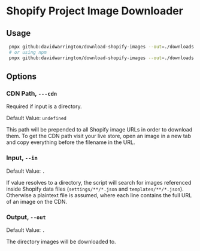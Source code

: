 # Shopify Project Image Downloader

## Usage

```bash
 pnpx github:davidwarrington/download-shopify-images --out=./downloads --cdn=https://cdn.shopify.com/...
 # or using npm
 pnpx github:davidwarrington/download-shopify-images --out=./downloads --cdn=https://cdn.shopify.com/...
```

## Options

### CDN Path, `---cdn`
Required if input is a directory.

Default Value: `undefined`

This path will be prepended to all Shopify image URLs in order to download them. To get the CDN path visit your live store, open an image in a new tab and copy everything before the filename in the URL.

### Input, `--in`
Default Value: `.`

If value resolves to a directory, the script will search for images referenced inside Shopify data files (`settings/**/*.json` and `templates/**/*.json`). Otherwise a plaintext file is assumed, where each line contains the full URL of an image on the CDN.

### Output, `--out`
Default Value: `.`

The directory images will be downloaded to.
